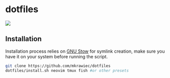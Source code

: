 # dotfiles

![](https://cloud.githubusercontent.com/assets/142805/25564634/ca1bb1a4-2db7-11e7-8bc9-da64f9f496dd.png)

## Installation

Installation process relies on [GNU Stow](https://www.gnu.org/software/stow/) for symlink creation, make sure you have it on your system before running the script.

```bash
git clone https://github.com/mkrawiec/dotfiles
dotfiles/install.sh neovim tmux fish #or other presets
```
